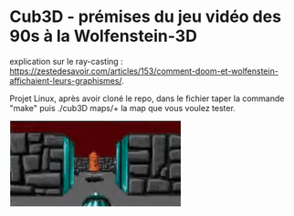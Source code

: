 # Cub3D - prémises du jeu vidéo des 90s à la Wolfenstein-3D

explication sur le ray-casting : https://zestedesavoir.com/articles/153/comment-doom-et-wolfenstein-affichaient-leurs-graphismes/.  

Projet Linux,
après avoir cloné le repo, dans le fichier taper la commande "make" puis ./cub3D maps/+ la map que vous voulez tester.   
  
<img src="./Capture.png" width="300" />
